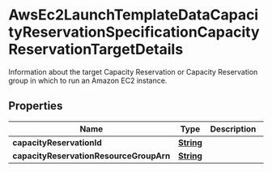 

# AwsEc2LaunchTemplateDataCapacityReservationSpecificationCapacityReservationTargetDetails

 Information about the target Capacity Reservation or Capacity Reservation group in which to run an Amazon EC2 instance. 

## Properties

| Name | Type | Description | Notes |
|------------ | ------------- | ------------- | -------------|
|**capacityReservationId** | [**String**](String.md) |  |  [optional] |
|**capacityReservationResourceGroupArn** | [**String**](String.md) |  |  [optional] |



